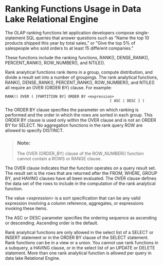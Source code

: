 <!-- loioa528725384f21015a9cab9ae54f06e9d -->

# Ranking Functions Usage in Data Lake Relational Engine

The OLAP ranking functions let application developers compose single-statement SQL queries that answer questions such as "Name the top 10 products shipped this year by total sales," or "Give the top 5% of salespeople who sold orders to at least 15 different companies."



These functions include the ranking functions, RANK\(\), DENSE\_RANK\(\), PERCENT\_RANK\(\), ROW\_NUMBER\(\), and NTILE\(\).

Rank analytical functions rank items in a group, compute distribution, and divide a result set into a number of groupings. The rank analytical functions, RANK\(\), DENSE\_RANK\(\), PERCENT\_RANK\(\), ROW\_NUMBER\(\), and NTILE\(\) all require an OVER \(ORDER BY\) clause. For example:

```
RANK() OVER ( [PARTITION BY] ORDER BY <expression> 
                                                [ ASC | DESC ] )
```

The ORDER BY clause specifies the parameter on which ranking is performed and the order in which the rows are sorted in each group. This ORDER BY clause is used only within the OVER clause and is not an ORDER BY for SELECT. No aggregation functions in the rank query ROW are allowed to specify DISTINCT.

> ### Note:  
> The OVER \(ORDER\_BY\) clause of the ROW\_NUMBER\(\) function cannot contain a ROWS or RANGE clause.

The OVER clause indicates that the function operates on a query result set. The result set is the rows that are returned after the FROM, WHERE, GROUP BY, and HAVING clauses have all been evaluated. The OVER clause defines the data set of the rows to include in the computation of the rank analytical function.

The value *<expression\>* is a sort specification that can be any valid expression involving a column reference, aggregates, or expressions invoking these items.

The ASC or DESC parameter specifies the ordering sequence as ascending or descending. Ascending order is the default.

Rank analytical functions are only allowed in the select list of a SELECT or INSERT statement or in the ORDER BY clause of the SELECT statement. Rank functions can be in a view or a union. You cannot use rank functions in a subquery, a HAVING clause, or in the select list of an UPDATE or DELETE statement. More than one rank analytical function is allowed per query in data lake Relational Engine.

